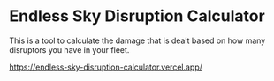 # Endless Sky Disruption Calculator

This is a tool to calculate the damage that is dealt based on how many disruptors you have in your fleet.

https://endless-sky-disruption-calculator.vercel.app/
